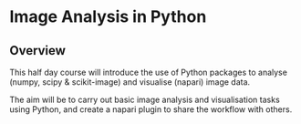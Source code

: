 # Image Analysis in Python

## Overview
This half day course will introduce the use of Python packages to analyse (numpy, scipy & scikit-image) and visualise (napari) image data.

The aim will be to carry out basic image analysis and visualisation tasks using Python, and create a napari plugin to share the workflow with others.